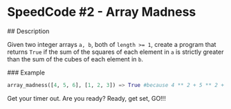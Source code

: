 # SpeedCode #2 - Array Madness

## Description

Given two integer arrays `a, b`, both of `length >= 1`, create a program that returns `True` if the sum of the squares of each element in `a` is strictly greater than the sum of the cubes of each element in `b`.

### Example

```python
array_madness([4, 5, 6], [1, 2, 3]) => True #because 4 ** 2 + 5 ** 2 + 6 ** 2 > 1 ** 3 + 2 ** 3 + 3 ** 3
```

Get your timer out. Are you ready? Ready, get set, GO!!!
